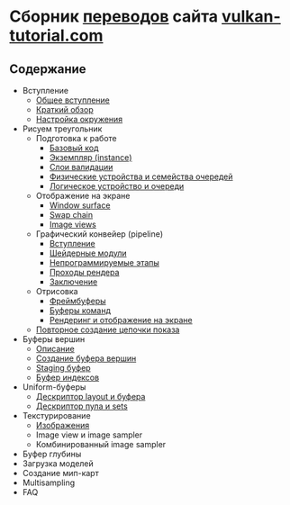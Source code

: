 # Сборник [переводов](https://habr.com/ru/post/587874/) сайта [vulkan-tutorial.com](https://vulkan-tutorial.com/)

## Содержание

- Вступление
  - [Общее вступление](lessons/part1/chapter1/text.md)
  - [Краткий обзор](lessons/part1/chapter2/text.md)
  - [Настройка окружения](lessons/part1/chapter3/text.md)
- Рисуем треугольник
  - Подготовка к работе
    - [Базовый код](lessons/part2/chapter1-1/text.md)
    - [Экземпляр \(instance\)](lessons/part2/chapter1-1/text.md#%D1%8D%D0%BA%D0%B7%D0%B5%D0%BC%D0%BF%D0%BB%D1%8F%D1%80-instance)
    - [Слои валидации](lessons/part2/chapter1-2/text.md)
    - [Физические устройства и семейства очередей](lessons/part2/chapter1-3/text.md)
    - [Логическое устройство и очереди](lessons/part2/chapter1-3/text.md#%D0%BB%D0%BE%D0%B3%D0%B8%D1%87%D0%B5%D1%81%D0%BA%D0%BE%D0%B5-%D1%83%D1%81%D1%82%D1%80%D0%BE%D0%B9%D1%81%D1%82%D0%B2%D0%BE-%D0%B8-%D1%81%D0%B5%D0%BC%D0%B5%D0%B9%D1%81%D1%82%D0%B2%D0%B0-%D0%BE%D1%87%D0%B5%D1%80%D0%B5%D0%B4%D0%B5%D0%B9)
  - Отображение на экране
    - [Window surface](lessons/part2/chapter2-1/text.md)
    - [Swap chain](lessons/part2/chapter2-2/text.md)
    - [Image views](lessons/part2/chapter2-3/text.md)
  - Графический конвейер \(pipeline\)
    - [Вступление](lessons/part2/chapter3-1/text.md)
    - [Шейдерные модули](lessons/part2/chapter3-1/text.md#%D1%88%D0%B5%D0%B9%D0%B4%D0%B5%D1%80%D0%BD%D1%8B%D0%B5-%D0%BC%D0%BE%D0%B4%D1%83%D0%BB%D0%B8)
    - [Непрограммируемые этапы](lessons/part2/chapter3-2/text.md)
    - [Проходы рендера](lessons/part2/chapter3-3/text.md)
    - [Заключение](lessons/part2/chapter3-3/text.md#%D0%B7%D0%B0%D0%BA%D0%BB%D1%8E%D1%87%D0%B5%D0%BD%D0%B8%D0%B5)
  - Отрисовка
    - [Фреймбуферы](lessons/part2/chpater4-1/text.md)
    - [Буферы команд](lessons/part2/chpater4-1/text.md#%D0%B1%D1%83%D1%84%D0%B5%D1%80%D1%8B-%D0%BA%D0%BE%D0%BC%D0%B0%D0%BD%D0%B4)
    - [Рендеринг и отображение на экране](lessons/part2/chapter4-2/text.md)
  - [Повторное создание цепочки показа](lessons/part2/chapter5/text.md)
- Буферы вершин
  - [Описание](lessons/part3/chapter1/text.md)
  - [Создание буфера вершин](lessons/part3/chapter2/text.md)
  - [Staging буфер](lessons/part3/chapter3/text.md)
  - [Буфер индексов](lessons/part3/chapter4/text.md)
- Uniform-буферы
  - [Дескриптор layout и буфера](lessons/part4/chapter1/text.md)
  - [Дескриптор пула и sets](lessons/part4/chapter2/text.md)
- Текстурирование
  - [Изображения](lessons/part5/chapter1/text.md)
  - Image view и image sampler
  - Комбинированный image sampler
- Буфер глубины
- Загрузка моделей
- Создание мип-карт
- Multisampling
- FAQ
